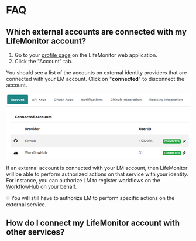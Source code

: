# FAQ

## Which external accounts are connected with my LifeMonitor account?

1. Go to your [profile page](https://api.lifemonitor.eu/profile) on the LifeMonitor
web application.
2. Click the "Account" tab.

You should see a list of the accounts on external identity providers that are
connected with your LM account.  Click on "**connected**" to disconnect the
account.

![LM web connected accounts](./images/lm_web_connected_accounts.png)

If an external account is connected with your LM account, then LifeMonitor will
be able to perform authorized actions on that service with your identity. For
instance, you can authorize LM to register workflows on the
[WorkflowHub](https://workflowhub.eu) on your behalf.

:bulb: You will still have to authorize LM to perform specific actions on the
external service.


## How do I connect my LifeMonitor account with other services?


